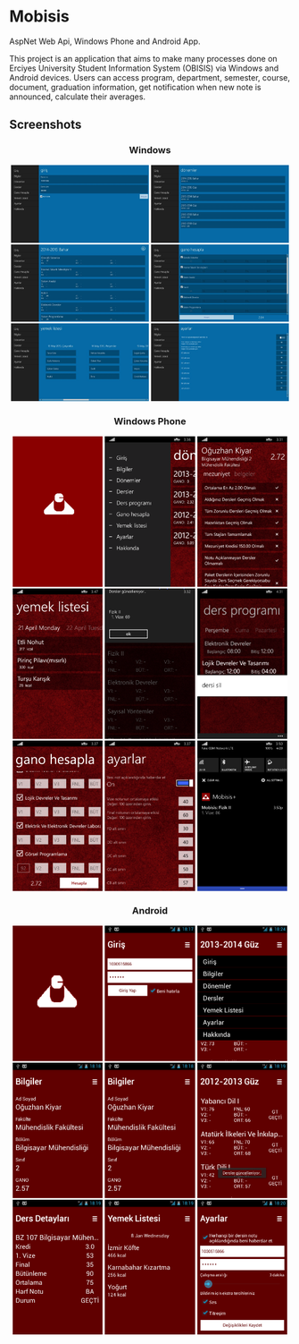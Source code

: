 # Mobisis
AspNet Web Api, Windows Phone and Android App.

This project is an application that aims to make many processes done on Erciyes University Student Information System (OBISIS) via Windows and Android devices. Users can access program, department, semester, course, document, graduation information, get notification when new note is announced, calculate their averages.

## Screenshots
<span style="display: block; text-align: center">

### Windows
<img src="images/windows/mobisis-1.png" width="49%" />
<img src="images/windows/mobisis-2.png" width="49%" />
<img src="images/windows/mobisis-3.png" width="49%" />
<img src="images/windows/mobisis-4.png" width="49%" />
<img src="images/windows/mobisis-5.png" width="49%" />
<img src="images/windows/mobisis-6.png" width="49%" />

### Windows Phone
<img src="images/windows-phone/mobisis-1.png" width="32%" />
<img src="images/windows-phone/mobisis-2.png" width="32%" />
<img src="images/windows-phone/mobisis-3.png" width="32%" />
<img src="images/windows-phone/mobisis-4.png" width="32%" />
<img src="images/windows-phone/mobisis-5.png" width="32%" />
<img src="images/windows-phone/mobisis-6.png" width="32%" />
<img src="images/windows-phone/mobisis-7.png" width="32%" />
<img src="images/windows-phone/mobisis-8.png" width="32%" />
<img src="images/windows-phone/mobisis-9.png" width="32%" />

### Android
<img src="images/android/mobisis-1.png" width="32%" />
<img src="images/android/mobisis-2.png" width="32%" />
<img src="images/android/mobisis-3.png" width="32%" />
<img src="images/android/mobisis-4.png" width="32%" />
<img src="images/android/mobisis-5.png" width="32%" />
<img src="images/android/mobisis-6.png" width="32%" />
<img src="images/android/mobisis-7.png" width="32%" />
<img src="images/android/mobisis-8.png" width="32%" />
<img src="images/android/mobisis-9.png" width="32%" />
</span>